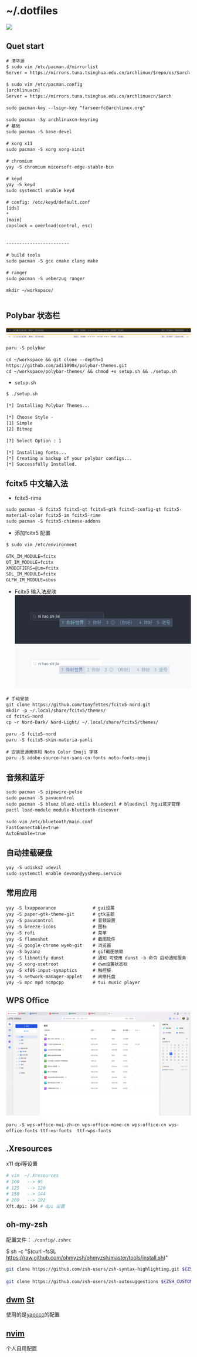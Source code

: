 # ~/.dotfiles
![](https://archlinux.org/static/archnavbar/archlogo.8a05bc7f6cd1.svg)

## Quet start

```shell
# 清华源
$ sudo vim /etc/pacman.d/mirrorlist
Server = https://mirrors.tuna.tsinghua.edu.cn/archlinux/$repo/os/$arch

$ sudo vim /etc/pacman.config
[archlinuxcn]
Server = https://mirrors.tuna.tsinghua.edu.cn/archlinuxcn/$arch

sudo pacman-key --lsign-key "farseerfc@archlinux.org"

sudo pacman -Sy archlinuxcn-keyring
# 基础
sudo pacman -S base-devel

# xorg x11 
sudo pacman -S xorg xorg-xinit 

# chromium 
yay -S chromium micorsoft-edge-stable-bin

# keyd
yay -S keyd
sudo systemctl enable keyd

# config: /etc/keyd/default.conf
[ids]
*
[main]
capslock = overload(control, esc)


------------------------

# build tools 
sudo pacman -S gcc cmake clang make 

# ranger
sudo pacman -S ueberzug ranger

mkdir ~/workspace/


```
## Polybar 状态栏
![](https://raw.githubusercontent.com/adi1090x/files/master/polybar-themes/previews/grayblocks/md.gif)
![](https://raw.githubusercontent.com/adi1090x/files/master/polybar-themes/previews/grayblocks/ml.gif)
```shell
paru -S polybar

cd ~/workspace && git clone --depth=1 https://github.com/adi1090x/polybar-themes.git
cd ~/workspace/polybar-themes/ && chmod +x setup.sh && ./setup.sh

```

- `setup.sh`
```shell
$ ./setup.sh

[*] Installing Polybar Themes...

[*] Choose Style -
[1] Simple
[2] Bitmap

[?] Select Option : 1

[*] Installing fonts...
[*] Creating a backup of your polybar configs...
[*] Successfully Installed.
```

## fcitx5 中文输入法
- fcitx5-rime
```shell
sudo pacman -S fcitx5 fcitx5-qt fcitx5-gtk fcitx5-config-qt fcitx5-material-color fcitx5-im fcitx5-rime 
sudo pacman -S fcitx5-chinese-addons

```
- 添加fcitx5 配置

```shell
$ sudo vim /etc/environment

GTK_IM_MODULE=fcitx
QT_IM_MODULE=fcitx
XMODIFIERS=@im=fcitx
SDL_IM_MODULE=fcitx
GLFW_IM_MODULE=ibus

```
- Fcitx5 输入法皮肤
![](./.access/fctix5-nord-dark.png)
![](./.access/fctix5-nord-light.png)
```shell
# 手动安装
git clone https://github.com/tonyfettes/fcitx5-nord.git
mkdir -p ~/.local/share/fcitx5/themes/
cd fcitx5-nord
cp -r Nord-Dark/ Nord-Light/ ~/.local/share/fcitx5/themes/

paru -S fcitx5-nord
paru -S fcitx5-skin-materia-yanli

# 安装思源黑体和 Noto Color Emoji 字体
paru -S adobe-source-han-sans-cn-fonts noto-fonts-emoji
```


## 音频和蓝牙
```shell
sudo pacman -S pipewire-pulse
sudo pacman -S pavucontrol
sudo pacman -S bluez bluez-utils bluedevil # bluedevil 为gui蓝牙管理
pactl load-module module-bluetooth-discover

sudo vim /etc/bluetooth/main.conf
FastConnectable=true
AutoEnable=true
```

## 自动挂载硬盘
```shell
yay -S udisks2 udevil
sudo systemctl enable devmon@yysheep.service
```

## 常用应用
```shell
yay -S lxappearance              # gui设置
yay -S paper-gtk-theme-git       # gtk主题
yay -S pavucontrol               # 音频设置
yay -S breeze-icons              # 图标
yay -S rofi                      # 菜单
yay -S flameshot                 # 截图软件
yay -S google-chrome wyeb-git    # 浏览器             
yay -S byzanz                    # gif截图依赖
yay -S libnotify dunst           # 通知 可使用 dunst -b 命令 启动通知服务
yay -S xorg-xsetroot             # dwm设置状态栏
yay -S xf86-input-synaptics      # 触控板
yay -S network-manager-applet    # 网络托盘
yay -S mpc mpd ncmpcpp           # tui music player
```

## WPS Office 
![](./.access/wps.png)
```shell
paru -S wps-office-mui-zh-cn wps-office-mime-cn wps-office-cn wps-office-fonts ttf-ms-fonts  ttf-wps-fonts

```


## .Xresources
x11 dpi等设置
```bash
# vim  ~/.Xresources
# 100	--> 95
# 125	--> 120
# 150	--> 144
# 200	--> 192
Xft.dpi: 144 # dpi 设置

```
## oh-my-zsh
配置文件：`./config/.zshrc`

$ sh -c "$(curl -fsSL https://raw.github.com/ohmyzsh/ohmyzsh/master/tools/install.sh)"

```bash
git clone https://github.com/zsh-users/zsh-syntax-highlighting.git ${ZSH_CUSTOM:-~/.oh-my-zsh/custom}/plugins/zsh-syntax-highlighting

git clone https://github.com/zsh-users/zsh-autosuggestions ${ZSH_CUSTOM:-~/.oh-my-zsh/custom}/plugins/zsh-autosuggestions
```

## [dwm](https://github.com/yaoccc/dwm) [St](https://github.com/yaoccc/st)
使用的是[yaoccc](https://github.com/yaoccc/)的配置



## [nvim](https://github.com/ygsheep/nvim)
个人自用配置
